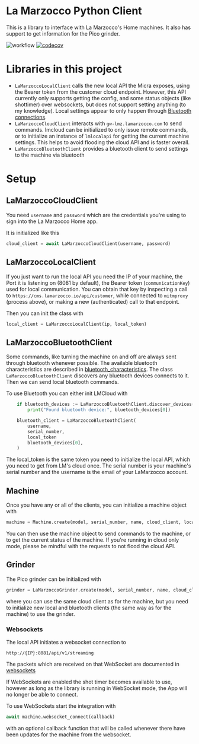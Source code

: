 
# La Marzocco Python Client
This is a library to interface with La Marzocco's Home machines.
It also has support to get information for the Pico grinder.

![workflow](https://github.com/zweckj/lmcloud/actions/workflows/pypi.yaml/badge.svg)
[![codecov](https://codecov.io/gh/zweckj/lmcloud/graph/badge.svg?token=350GPTLZXS)](https://codecov.io/gh/zweckj/lmcloud)



# Libraries in this project
- `LaMarzoccoLocalClient` calls the new local API the Micra exposes, using the Bearer token from the customer cloud endpoint. However, this API currently only supports getting the config, and some status objects (like shottimer) over websockets, but does not support setting anything (to my knowledge). Local settings appear to only happen through [Bluetooth connections](#lmbluetooth). 
- `LaMarzoccoCloudClient` interacts with `gw-lmz.lamarzocco.com` to send commands. lmcloud can be initialized to only issue remote commands, or to initialize an instance of `lmlocalapi` for getting the current machine settings. This helps to avoid flooding the cloud API and is faster overall.
- `LaMarzoccoBluetoothClient` provides a bluetooth client to send settings to the machine via bluetooth

# Setup

## LaMarzoccoCloudClient


You need `username` and `password` which are the credentials you're using to sign into the La Marzocco Home app.


It is initialized like this
```python
cloud_client = await LaMarzoccoCloudClient(username, password)
```

## LaMarzoccoLocalClient
If you just want to run the local API you need the IP of your machine, the Port it is listening on (8081 by default), the Bearer token (`communicationKey`) used for local communication. 
You can obtain that key by inspecting a call to `https://cms.lamarzocco.io/api/customer`, while connected to `mitmproxy` (process above), or making a new (authenticated) call to that endpoint. 

Then you can init the class with 
```python
local_client = LaMarzoccoLocalClient(ip, local_token)
```


## LaMarzoccoBluetoothClient
Some commands, like turning the machine on and off are always sent through bluetooth whenever possible. The available bluetooth characteristics are described in [bluetooth_characteristics](docs/bluetooth_characteristics.md).
The class `LaMarzoccoBluetoothClient` discovers any bluetooth devices connects to it. Then we can send local bluetooth commands.

To use Bluetooth you can either init LMCloud with
```python
    if bluetooth_devices := LaMarzoccoBluetoothClient.discover_devices():
        print("Found bluetooth device:", bluetooth_devices[0])

    bluetooth_client = LaMarzoccoBluetoothClient(
        username,
        serial_number,
        local_token
        bluetooth_devices[0],
    )
```

The local_token is the same token you need to initialize the local API, which you need to get from LM's cloud once. The serial number is your machine's serial number and the username is the email of your LaMarzocco account.


## Machine
Once you have any or all of the clients, you can initialize a machine object with
```python
machine = Machine.create(model, serial_number, name, cloud_client, local_client, bluetooth_client)
```

You can then use the machine object to send commands to the machine, or to get the current status of the machine. If you're running in cloud only mode, please be mindful with the requests to not flood the cloud API.

## Grinder
The Pico grinder can be initialized with
```python
grinder = LaMarzoccoGrinder.create(model, serial_number, name, cloud_client, local_client, bluetooth_client)
```
where you can use the same cloud client as for the machine, but you need to initialize new local and bluetooth clients (the same way as for the machine) to use the grinder.

### Websockets
The local API initiates a websocket connection to
```
http://{IP}:8081/api/v1/streaming
```
The packets which are received on that WebSocket are documented in [websockets](docs/websockets.md)

If WebSockets are enabled the shot timer becomes available to use, however as long as the library is running in WebSocket mode, the App will no longer be able to connect.

To use WebSockets start the integration with
```python
await machine.websocket_connect(callback)
```
with an optional callback function that will be called whenever there have been updates for the machine from the websocket.

